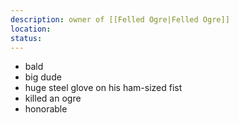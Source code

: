 ```yaml
---
description: owner of [[Felled Ogre|Felled Ogre]]
location: 
status: 
---
```

- bald
- big dude
- huge steel glove on his ham-sized fist
- killed an ogre
- honorable
